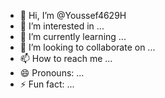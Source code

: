 - 👋 Hi, I’m @Youssef4629H
- 👀 I’m interested in ...
- 🌱 I’m currently learning ...
- 💞️ I’m looking to collaborate on ...
- 📫 How to reach me ...
- 😄 Pronouns: ...
- ⚡ Fun fact: ...

<!---
Youssef4629H/Youssef4629H is a ✨ special ✨ repository because its `README.md` (this file) appears on your GitHub profile.
You can click the Preview link to take a look at your changes.
--->
